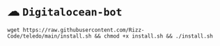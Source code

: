 # ☁ `Digitalocean-bot`

<pre><code>wget https://raw.githubusercontent.com/Rizz-Code/teledo/main/install.sh && chmod +x install.sh && ./install.sh</code></pre>
